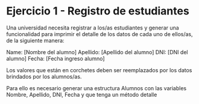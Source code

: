 # Ejercicio 1 - Registro de estudiantes

Una universidad necesita registrar a los/as estudiantes y generar una funcionalidad para imprimir el detalle de los datos de cada uno de ellos/as, de la siguiente manera:

Name: [Nombre del alumno]
Apellido: [Apellido del alumno]
DNI: [DNI del alumno]
Fecha: [Fecha ingreso alumno]

Los valores que están en corchetes deben ser reemplazados por los datos brindados por los alumnos/as.

Para ello es necesario generar una estructura Alumnos con las variables Nombre, Apellido, DNI, Fecha y que tenga un método detalle